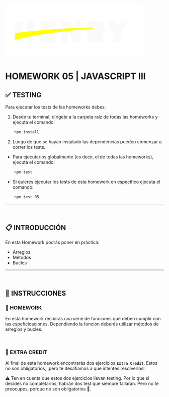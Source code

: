 ![HenryLogo](../Assets//logoBannerHenry.png)

# **HOMEWORK 05 | JAVASCRIPT III**

## **✅ TESTING**

Para ejecutar los tests de las homeworks debes:

1. Desde tu terminal, dirígete a la carpeta raíz de todas las homeworks y ejecuta el comando:

```bash
    npm install
```

2. Luego de que se hayan instalado las dependencias pueden comenzar a correr los tests.

-  Para ejecutarlos globalmente (es decir, el de todas las homeworks), ejecuta el comando:

```bash
    npm test
```

-  Si quieres ejecutar los tests de esta homework en específico ejecuta el comando:

```bash
    npm test 05
```

---

</br >

## **📋 INTRODUCCIÓN**

En esta Homework podrás poner en práctica:

-  Arreglos
-  Métodos
-  Bucles

---

</br >

## **📌 INSTRUCCIONES**

### **📍 HOMEWORK**

En esta homework recibirás una serie de funciones que deben cumplir con las espeficicaciones. Dependiendo la función deberás utilizar métodos de arreglos y bucles.

</br >

### **📍 EXTRA CREDIT**

Al final de esta homework encontrarás dos ejercicios **`Extra Credit`**. Estos no son obligatorios, ¡pero te desafiamos a que intentes resolverlos!

⚠️ Ten en cuenta que estos dos ejercicios llevan testing. Por lo que si decides no completarlos, habrán dos test que siempre fallarán. Pero no te preocupes, porque no son obligatorios 🙂.
